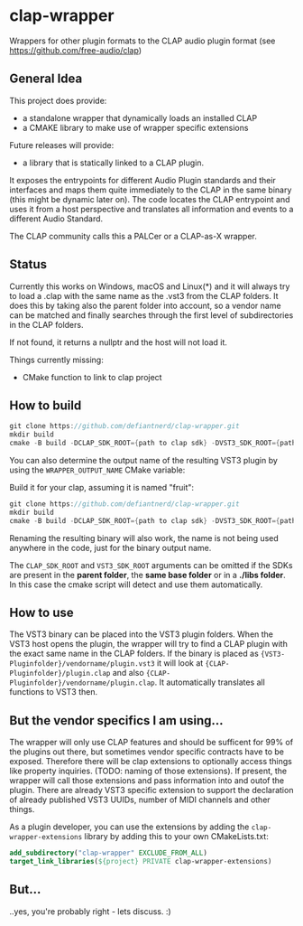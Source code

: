 # clap-wrapper
Wrappers for other plugin formats to the CLAP audio plugin format (see https://github.com/free-audio/clap)

## General Idea

This project does provide:
- a standalone wrapper that dynamically loads an installed CLAP
- a CMAKE library to make use of wrapper specific extensions

Future releases will provide:
- a library that is statically linked to a CLAP plugin.

It exposes the entrypoints for different Audio Plugin standards and their interfaces and maps them quite immediately to the CLAP in the same binary (this might be dynamic later on). The code locates the CLAP entrypoint and uses it from a host perspective and translates all information and events to a different Audio Standard.

The CLAP community calls this a PALCer or a CLAP-as-X wrapper.

## Status

Currently this works on Windows, macOS and Linux(*) and it will always try to load a .clap with the same name as the .vst3 from the CLAP folders. It does this by taking also the parent folder into account, so a vendor name can be matched and finally searches through the first level of subdirectories in the CLAP folders.

If not found, it returns a nullptr and the host will not load it.

Things currently missing:

- CMake function to link to clap project

## How to build

```c++
git clone https://github.com/defiantnerd/clap-wrapper.git
mkdir build
cmake -B build -DCLAP_SDK_ROOT={path to clap sdk} -DVST3_SDK_ROOT={path to vst3 sdk}
```

You can also determine the output name of the resulting VST3 plugin by using the `WRAPPER_OUTPUT_NAME` CMake variable:

Build it for your clap, assuming it is named "fruit":

```c++
git clone https://github.com/defiantnerd/clap-wrapper.git
mkdir build
cmake -B build -DCLAP_SDK_ROOT={path to clap sdk} -DVST3_SDK_ROOT={path to vst3 sdk} -DWRAPPER_OUTPUT_NAME=fruit
```

Renaming the resulting binary will also work, the name is not being used anywhere in the code, just for the binary output name.

The `CLAP_SDK_ROOT` and `VST3_SDK_ROOT` arguments can be omitted if the SDKs are present in the **parent folder**, the **same base folder** or in a **./libs folder**.
In this case the cmake script will detect and use them automatically.

## How to use

The VST3 binary can be placed into the VST3 plugin folders. When the VST3 host opens the plugin, the wrapper will try to find a CLAP plugin
with the exact same name in the CLAP folders. If the binary is placed as `{VST3-Pluginfolder}/vendorname/plugin.vst3` it will look 
at `{CLAP-Pluginfolder}/plugin.clap` and also `{CLAP-Pluginfolder}/vendorname/plugin.clap`. It automatically translates all functions to VST3 then.

## But the vendor specifics I am using...

The wrapper will only use CLAP features and should be sufficent for 99% of the plugins out there, but sometimes vendor specific contracts have to be exposed. Therefore there will be clap extensions to optionally access things like property inquiries. (TODO: naming of those extensions). If present, the wrapper will call those extensions and pass information into and outof the plugin.
There are already VST3 specific extension to support the declaration of already published VST3 UUIDs, number of MIDI channels and other things.

As a plugin developer, you can use the extensions by adding the `clap-wrapper-extensions` library by adding this to your own CMakeLists.txt:

```cmake
add_subdirectory("clap-wrapper" EXCLUDE_FROM_ALL)
target_link_libraries(${project} PRIVATE clap-wrapper-extensions)
```

## But...

..yes, you're probably right - lets discuss. :)
